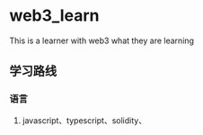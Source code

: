# web3_learn
This is a learner with web3 what they are learning

## 学习路线
### 语言
1. javascript、typescript、solidity、
